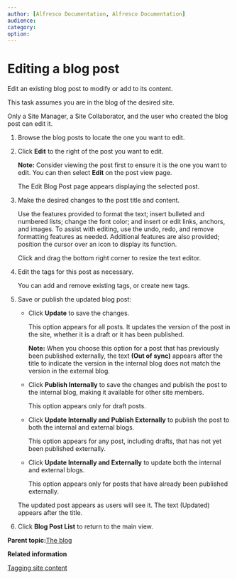 ```yaml
---
author: [Alfresco Documentation, Alfresco Documentation]
audience: 
category: 
option: 
---
```


# Editing a blog post

Edit an existing blog post to modify or add to its content.

This task assumes you are in the blog of the desired site.

Only a Site Manager, a Site Collaborator, and the user who created the blog post can edit it.

1.  Browse the blog posts to locate the one you want to edit.

2.  Click **Edit** to the right of the post you want to edit.

    **Note:** Consider viewing the post first to ensure it is the one you want to edit. You can then select **Edit** on the post view page.

    The Edit Blog Post page appears displaying the selected post.

3.  Make the desired changes to the post title and content.

    Use the features provided to format the text; insert bulleted and numbered lists; change the font color; and insert or edit links, anchors, and images. To assist with editing, use the undo, redo, and remove formatting features as needed. Additional features are also provided; position the cursor over an icon to display its function.

    Click and drag the bottom right corner to resize the text editor.

4.  Edit the tags for this post as necessary.

    You can add and remove existing tags, or create new tags.

5.  Save or publish the updated blog post:

    -   Click **Update** to save the changes.

        This option appears for all posts. It updates the version of the post in the site, whether it is a draft or it has been published.

        **Note:** When you choose this option for a post that has previously been published externally, the text **\(Out of sync\)** appears after the title to indicate the version in the internal blog does not match the version in the external blog.

    -   Click **Publish Internally** to save the changes and publish the post to the internal blog, making it available for other site members.

        This option appears only for draft posts.

    -   Click **Update Internally and Publish Externally** to publish the post to both the internal and external blogs.

        This option appears for any post, including drafts, that has not yet been published externally.

    -   Click **Update Internally and Externally** to update both the internal and external blogs.

        This option appears only for posts that have already been published externally.

    The updated post appears as users will see it. The text \(Updated\) appears after the title.

6.  Click **Blog Post List** to return to the main view.


**Parent topic:**[The blog](../concepts/blog-intro.md)

**Related information**  


[Tagging site content](site-content-tag.md)

